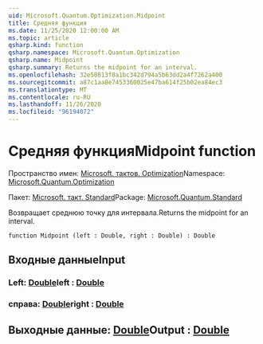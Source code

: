 ```yaml
---
uid: Microsoft.Quantum.Optimization.Midpoint
title: Средняя функция
ms.date: 11/25/2020 12:00:00 AM
ms.topic: article
qsharp.kind: function
qsharp.namespace: Microsoft.Quantum.Optimization
qsharp.name: Midpoint
qsharp.summary: Returns the midpoint for an interval.
ms.openlocfilehash: 32e50813f8a1bc342d794a5b63dd2a4f7262a400
ms.sourcegitcommit: a87c1aa8e7453360025e47ba614f25b02ea84ec3
ms.translationtype: MT
ms.contentlocale: ru-RU
ms.lasthandoff: 11/26/2020
ms.locfileid: "96194072"
---
```

# <a name="midpoint-function"></a><span data-ttu-id="0f3e9-102">Средняя функция</span><span class="sxs-lookup"><span data-stu-id="0f3e9-102">Midpoint function</span></span>

<span data-ttu-id="0f3e9-103">Пространство имен: [Microsoft. тактов. Optimization](xref:Microsoft.Quantum.Optimization)</span><span class="sxs-lookup"><span data-stu-id="0f3e9-103">Namespace: [Microsoft.Quantum.Optimization](xref:Microsoft.Quantum.Optimization)</span></span>

<span data-ttu-id="0f3e9-104">Пакет: [Microsoft. такт. Standard](https://nuget.org/packages/Microsoft.Quantum.Standard)</span><span class="sxs-lookup"><span data-stu-id="0f3e9-104">Package: [Microsoft.Quantum.Standard](https://nuget.org/packages/Microsoft.Quantum.Standard)</span></span>


<span data-ttu-id="0f3e9-105">Возвращает среднюю точку для интервала.</span><span class="sxs-lookup"><span data-stu-id="0f3e9-105">Returns the midpoint for an interval.</span></span>

```qsharp
function Midpoint (left : Double, right : Double) : Double
```


## <a name="input"></a><span data-ttu-id="0f3e9-106">Входные данные</span><span class="sxs-lookup"><span data-stu-id="0f3e9-106">Input</span></span>

### <a name="left--double"></a><span data-ttu-id="0f3e9-107">Left: [Double](xref:microsoft.quantum.lang-ref.double)</span><span class="sxs-lookup"><span data-stu-id="0f3e9-107">left : [Double](xref:microsoft.quantum.lang-ref.double)</span></span>




### <a name="right--double"></a><span data-ttu-id="0f3e9-108">справа: [Double](xref:microsoft.quantum.lang-ref.double)</span><span class="sxs-lookup"><span data-stu-id="0f3e9-108">right : [Double](xref:microsoft.quantum.lang-ref.double)</span></span>





## <a name="output--double"></a><span data-ttu-id="0f3e9-109">Выходные данные: [Double](xref:microsoft.quantum.lang-ref.double)</span><span class="sxs-lookup"><span data-stu-id="0f3e9-109">Output : [Double](xref:microsoft.quantum.lang-ref.double)</span></span>

